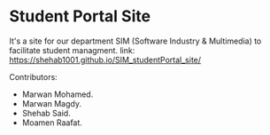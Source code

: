 # Student Portal Site 
It's a site for our department SIM (Software Industry & Multimedia) to facilitate student managment.
link: https://shehab1001.github.io/SIM_studentPortal_site/

Contributors:
  - Marwan Mohamed.
  - Marwan Magdy.
  - Shehab Said.
  - Moamen Raafat.
